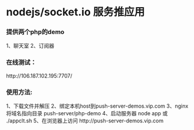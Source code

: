 <h1>nodejs/socket.io 服务推应用</h1>

<h3>提供两个php的demo</h3>
	1、聊天室
	2、订阅器

<h3>在线测试：</h3>
http://106.187.102.195:7707/

<h3>使用方法:</h3>
	1、下载文件并解压
	2、绑定本机host到push-server-demos.vip.com
	3、nginx将域名指向目录
		push-server/php-demo
	4、启动服务器 node app 或 ./appclt.sh
	5、在浏览器上访问 http://push-server-demos.vip.com



